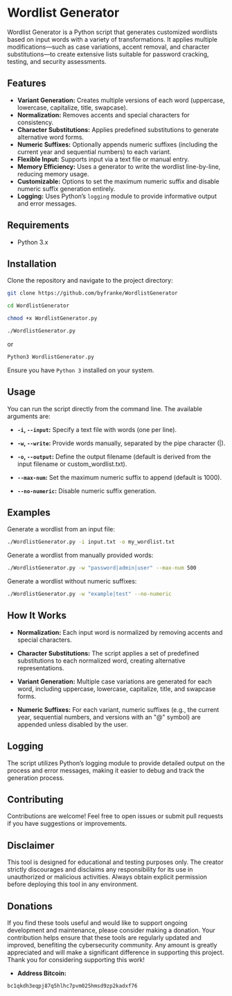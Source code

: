 # Wordlist Generator

Wordlist Generator is a Python script that generates customized wordlists based on input words with a variety of transformations. It applies multiple modifications—such as case variations, accent removal, and character substitutions—to create extensive lists suitable for password cracking, testing, and security assessments.

## Features

- **Variant Generation:** Creates multiple versions of each word (uppercase, lowercase, capitalize, title, swapcase).
- **Normalization:** Removes accents and special characters for consistency.
- **Character Substitutions:** Applies predefined substitutions to generate alternative word forms.
- **Numeric Suffixes:** Optionally appends numeric suffixes (including the current year and sequential numbers) to each variant.
- **Flexible Input:** Supports input via a text file or manual entry.
- **Memory Efficiency:** Uses a generator to write the wordlist line-by-line, reducing memory usage.
- **Customizable:** Options to set the maximum numeric suffix and disable numeric suffix generation entirely.
- **Logging:** Uses Python’s `logging` module to provide informative output and error messages.

## Requirements

- Python 3.x

## Installation

Clone the repository and navigate to the project directory:

```bash
git clone https://github.com/byfranke/WordlistGenerator
```
```bash
cd WordlistGenerator
```
```bash
chmod +x WordlistGenerator.py
```
```bash
./WordlistGenerator.py
```
or 
```bash
Python3 WordlistGenerator.py
```

Ensure you have `Python 3` installed on your system.

## Usage
You can run the script directly from the command line. The available arguments are:

- **`-i`, `--input`:** Specify a text file with words (one per line).

- **`-w`, `--write`:** Provide words manually, separated by the pipe character (|).

- **`-o`, `--output`:** Define the output filename (default is derived from the input filename or custom_wordlist.txt).

- **`--max-num`:** Set the maximum numeric suffix to append (default is 1000).

- **`--no-numeric`:** Disable numeric suffix generation.

## Examples

Generate a wordlist from an input file:
```bash
./WordlistGenerator.py -i input.txt -o my_wordlist.txt
```
Generate a wordlist from manually provided words:
```bash
./WordlistGenerator.py -w "password|admin|user" --max-num 500
```
Generate a wordlist without numeric suffixes:
```bash
./WordlistGenerator.py -w "example|test" --no-numeric
```

## How It Works

- **Normalization:** Each input word is normalized by removing accents and special characters.

- **Character Substitutions:** The script applies a set of predefined substitutions to each normalized word, creating alternative representations.

- **Variant Generation:** Multiple case variations are generated for each word, including uppercase, lowercase, capitalize, title, and swapcase forms.

- **Numeric Suffixes:** For each variant, numeric suffixes (e.g., the current year, sequential numbers, and versions with an "@" symbol) are appended unless disabled by the user.

## Logging
The script utilizes Python’s logging module to provide detailed output on the process and error messages, making it easier to debug and track the generation process.

## Contributing
Contributions are welcome! Feel free to open issues or submit pull requests if you have suggestions or improvements.

## Disclaimer
This tool is designed for educational and testing purposes only. The creator strictly discourages and disclaims any responsibility for its use in unauthorized or malicious activities. Always obtain explicit permission before deploying this tool in any environment.

## Donations
If you find these tools useful and would like to support ongoing development and maintenance, please consider making a donation. Your contribution helps ensure that these tools are regularly updated and improved, benefiting the cybersecurity community. Any amount is greatly appreciated and will make a significant difference in supporting this project. Thank you for considering supporting this work!

- **Address Bitcoin:**
```bash
bc1qkdh3eqpj87q5hlhc7pvm025hmsd9zp2kadxf76
```
